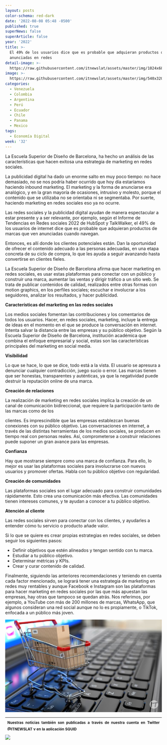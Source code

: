 ```yaml
---
layout: posts
color-schema: red-dark
date: '2022-08-08 05:48 -0500'
published: true
superNews: false
superArticle: false
year: '2022'
title: >-
  El 49% de los usuarios dice que es probable que adquieran productos que ven
  anunciadas en redes
detail-image: >-
  https://raw.githubusercontent.com/itnewslat/assets/master/img/1024x680/compra-en-linea-g.jpg
image: >-
  https://raw.githubusercontent.com/itnewslat/assets/master/img/540x320/compra-en-linea-p.jpg
categories:
  - Venezuela
  - Colombia
  - Argentina
  - Perú
  - Ecuador
  - Chile
  - Panama
  - Mexico
tags:
  - Economía Digital
week: '32'
---
```

La Escuela Superior de Diseño de Barcelona, ha hecho un análisis de las características que hacen exitosa una estrategia de marketing en redes sociales.  

La publicidad digital ha dado un enorme salto en muy poco tiempo: no hace demasiado, no se nos podría haber ocurrido que hoy día estaríamos haciendo inbound marketing. El marketing y la forma de anunciarse era analógico, y en la gran mayoría de ocasiones, intrusivo y molesto, porque el contenido que se utilizaba no se orientaba ni se segmentaba. Por suerte, haciendo marketing en redes sociales eso ya no ocurre. 

Las redes sociales y la publicidad digital ayudan de manera espectacular a estar presente y a ser relevante, por ejemplo, según el Informe de Tendencias en Redes sociales 2022 de HubSpot y TalkWalker, el 49% de los usuarios de internet dice que es probable que adquieran productos de marcas que ven anunciadas cuando navegan. 

Entonces, es allí donde los clientes potenciales están. Dan la oportunidad de ofrecer el contenido adecuado a las personas adecuadas, en una etapa concreta de su ciclo de compra, lo que les ayuda a seguir avanzando hasta convertirse en clientes fieles.

La Escuela Superior de Diseño de Barcelona afirma que hacer marketing en redes sociales, es usar estas plataformas para conectar con un público y construir una marca, aumentar las ventas y dirigir tráfico a un sitio web. Se trata de publicar contenidos de calidad, realizados entre otras formas con motion graphics, en los perfiles sociales; escuchar e involucrar a los seguidores, analizar los resultados, y hacer publicidad.

**Características del marketing en las redes sociales**

Los medios sociales fomentan las contribuciones y los comentarios de todos los usuarios. Hacer, en redes sociales, marketing, incluye la entrega de ideas en el momento en el que se produce la conversación en internet. Intenta salvar la distancia entre las empresas y su público objetivo. Según la Escuela Superior de Diseño de Barcelona, institución académica que combina el enfoque empresarial y social, estas son las características principales del marketing en social media. 

**Visibilidad**

Lo que se hace, lo que se dice, todo está a la vista. El usuario se apresura a denunciar cualquier contradicción, juego sucio o error. Las marcas tienen que ser honestas, transparentes y auténticas, ya que la negatividad puede destruir la reputación online de una marca.

**Creación de relaciones**

La realización de marketing en redes sociales implica la creación de un canal de comunicación bidireccional, que requiere la participación tanto de las marcas como de los 

clientes. Es imprescindible que las empresas establezcan buenas conexiones con su público objetivo. Las conversaciones en internet, a través de las distintas herramientas de los medios sociales, se producen en tiempo real con personas reales. Así, comprometerse a construir relaciones puede suponer un gran avance para las empresas.

**Confianza**

Hay que mostrarse siempre como una marca de confianza. Para ello, lo mejor es usar las plataformas sociales para involucrarse con nuevos usuarios y promover ofertas. Habla con tu público objetivo con regularidad.

**Creación de comunidades**

Las plataformas sociales son el lugar adecuado para construir comunidades rápidamente. Esto crea una comunicación más efectiva. Las comunidades tienen intereses comunes, y te ayudan a conocer a tu público objetivo.

**Atención al cliente**

Las redes sociales sirven para conectar con los clientes, y ayudarles a entender cómo tu servicio o producto añade valor.

Si lo que se quiere es crear propias estrategias en redes sociales, se deben seguir los siguientes pasos:

- Definir objetivos que estén alineados y tengan sentido con tu marca.
- Estudiar a tu público objetivo.
- Determinar métricas y KPIs.
- Crear y curar contenido de calidad.

Finalmente, siguiendo las anteriores recomendaciones y teniendo en cuenta cada factor mencionado, se logrará tener una estrategia de marketing en redes muy rentables y aunque Facebook e Instagram son las plataformas para hacer marketing en redes sociales por las que más apuestan las empresas, hay otras que tampoco se quedan atrás. Nos referimos, por ejemplo, a YouTube con más de 200 millones de marcas, WhatsApp, que algunos consideran una red social aunque no lo es propiamente, o TikTok, enfocada a un público más joven.

![](https://raw.githubusercontent.com/itnewslat/assets/master/img/540x320/compra-en-linea-p.jpg)

<table style="height: 42px;" width="569">
<tbody>
<tr>
<td style="text-align: justify;"><sub><strong>Nuestras noticias también son publicadas a través de nuestra cuenta en Twitter <a href="https://twitter.com/itnewslat?lang=es">@ITNEWSLAT</a> y en la aplicación <a href="https://squidapp.co/en/">SQUID</a></strong></sub></td>
</tr>
</tbody>
</table>

<img src="https://tracker.metricool.com/c3po.jpg?hash=56f88a41e39ab42c063cc51676587a04"/>